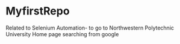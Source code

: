 # MyfirstRepo
Related to Selenium Automation- to go to Northwestern Polytechnic University Home page searching from google
